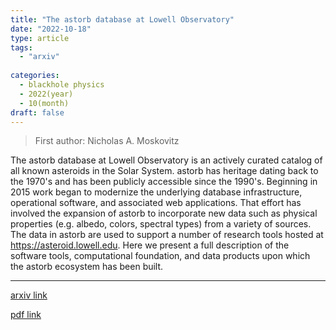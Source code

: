 ```yaml
---
title: "The astorb database at Lowell Observatory"
date: "2022-10-18"
type: article
tags:
  - "arxiv"
  
categories:
  - blackhole physics
  - 2022(year)
  - 10(month)
draft: false
---
```

> First author: Nicholas A. Moskovitz

 The astorb database at Lowell Observatory is an actively curated catalog of
all known asteroids in the Solar System. astorb has heritage dating back to the
1970's and has been publicly accessible since the 1990's. Beginning in 2015
work began to modernize the underlying database infrastructure, operational
software, and associated web applications. That effort has involved the
expansion of astorb to incorporate new data such as physical properties (e.g.
albedo, colors, spectral types) from a variety of sources. The data in astorb
are used to support a number of research tools hosted at
https://asteroid.lowell.edu. Here we present a full description of the software
tools, computational foundation, and data products upon which the astorb
ecosystem has been built.

---
[arxiv link](http://arxiv.org/abs/2210.10217v1)

[pdf link](http://arxiv.org/pdf/2210.10217v1)
